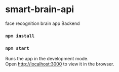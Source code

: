 # smart-brain-api
face recognition brain app Backend

### `npm install`

### `npm start`

Runs the app in the development mode.\
Open [http://localhost:3000](http://localhost:3000) to view it in the browser.

